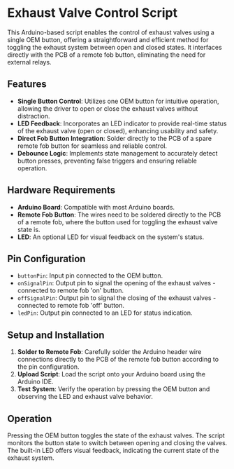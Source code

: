 # Exhaust Valve Control Script

This Arduino-based script enables the control of exhaust valves using a single OEM button, offering a straightforward and efficient method for toggling the exhaust system between open and closed states. It interfaces directly with the PCB of a remote fob button, eliminating the need for external relays.

## Features

- **Single Button Control**: Utilizes one OEM button for intuitive operation, allowing the driver to open or close the exhaust valves without distraction.
- **LED Feedback**: Incorporates an LED indicator to provide real-time status of the exhaust valve (open or closed), enhancing usability and safety.
- **Direct Fob Button Integration**: Solder directly to the PCB of a spare remote fob button for seamless and reliable control.
- **Debounce Logic**: Implements state management to accurately detect button presses, preventing false triggers and ensuring reliable operation.

## Hardware Requirements

- **Arduino Board**: Compatible with most Arduino boards.
- **Remote Fob Button**: The wires need to be soldered directly to the PCB of a remote fob, where the button used for toggling the exhaust valve state is.
- **LED**: An optional LED for visual feedback on the system's status.

## Pin Configuration

- `buttonPin`: Input pin connected to the OEM button.
- `onSignalPin`: Output pin to signal the opening of the exhaust valves - connected to remote fob 'on' button.
- `offSignalPin`: Output pin to signal the closing of the exhaust valves - connected to remote fob 'off' button.
- `ledPin`: Output pin connected to an LED for status indication.

## Setup and Installation

1. **Solder to Remote Fob**: Carefully solder the Arduino header wire connections directly to the PCB of the remote fob button according to the pin configuration.
2. **Upload Script**: Load the script onto your Arduino board using the Arduino IDE.
3. **Test System**: Verify the operation by pressing the OEM button and observing the LED and exhaust valve behavior.

## Operation

Pressing the OEM button toggles the state of the exhaust valves. The script monitors the button state to switch between opening and closing the valves. The built-in LED offers visual feedback, indicating the current state of the exhaust system.
